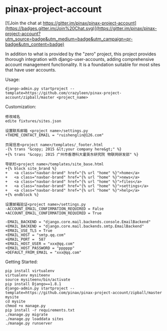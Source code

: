 # pinax-project-account

[![Join the chat at https://gitter.im/pinax/pinax-project-account](https://badges.gitter.im/Join%20Chat.svg)](https://gitter.im/pinax/pinax-project-account?utm_source=badge&utm_medium=badge&utm_campaign=pr-badge&utm_content=badge)

In addition to what is provided by the "zero" project, this project provides
thorough integration with django-user-accounts, adding comprehensive account
management functionality. It is a foundation suitable for most sites that have
user accounts.


Usage:

```
django-admin.py startproject --template=https://github.com/crazyleen/pinax-project-account/zipball/master <project_name>
```

Customization:


```
修改域名
edite fixtures/sites.json

设置联系邮箱 <project name>/settings.py
+THEME_CONTACT_EMAIL = "ruishenglin@126.com"

页尾信息<project name>/templates/_footer.html
-{% trans "&copy; 2015 &lt;your company here&gt;" %}
+{% trans "&copy; 2015 广州市香港科大霍英东研究院 物联网研发部" %}

导航栏<project name>/templates/site_base.html
+{% block site_brand %}
+	<a class="navbar-brand" href="{% url "home" %}">home</a>
+	<a class="navbar-brand" href="{% url "home" %}">news</a>
+	<a class="navbar-brand" href="{% url "home" %}">files</a>
+	<a class="navbar-brand" href="{% url "home" %}">settings</a>
+	<a class="navbar-brand" href="{% url "home" %}">help</a>
+{% endblock %}

设置邮箱验证<project name>/settings.py
-ACCOUNT_EMAIL_CONFIRMATION_REQUIRED = False
+ACCOUNT_EMAIL_CONFIRMATION_REQUIRED = True

-EMAIL_BACKEND = "django.core.mail.backends.console.EmailBackend"
+EMAIL_BACKEND = "django.core.mail.backends.smtp.EmailBackend"
+EMAIL_USE_TLS = True
+EMAIL_HOST = "smtp.qq.com"
+EMAIL_PORT =  587
+EMAIL_HOST_USER = "xxx@qq.com"
+EMAIL_HOST_PASSWORD = "pppppp"
+DEFAULT_FROM_EMAIL = "xxx@qq.com"
```


Getting Started:

```
pip install virtualenv
virtualenv mysiteenv
source mysiteenv/bin/activate
pip install Django==1.8.1
django-admin.py startproject --template=https://github.com/pinax/pinax-project-account/zipball/master mysite
cd mysite
chmod +x manage.py
pip install -r requirements.txt
./manage.py migrate
./manage.py loaddata sites
./manage.py runserver
```
